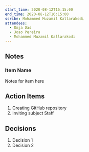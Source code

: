 ```yaml
---
start_time: 2020-08-12T15:15:00
end_time: 2020-08-12T16:15:00
scribe: Mohammed Muzamil Kallarakodi
attendees:
  - Omja Das
  - Joao Pereira
  - Mohammed Muzamil Kallarakodi
---
```


## Notes

### Item Name

Notes for item here

## Action Items

1. Creating GitHub repository  
2. Inviting subject Staff

## Decisions

1. Decision 1
2. Decision 2
